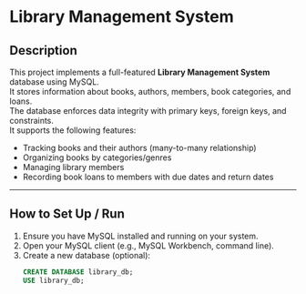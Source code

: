 # Library Management System

## Description

This project implements a full-featured **Library Management System** database using MySQL.  
It stores information about books, authors, members, book categories, and loans.  
The database enforces data integrity with primary keys, foreign keys, and constraints.  
It supports the following features:

- Tracking books and their authors (many-to-many relationship)
- Organizing books by categories/genres
- Managing library members
- Recording book loans to members with due dates and return dates

---

## How to Set Up / Run

1. Ensure you have MySQL installed and running on your system.
2. Open your MySQL client (e.g., MySQL Workbench, command line).
3. Create a new database (optional):
   ```sql
   CREATE DATABASE library_db;
   USE library_db;
